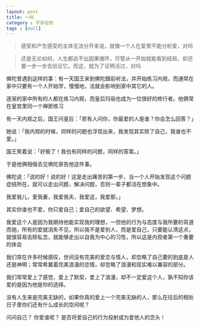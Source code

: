 ```yaml
---
layout: post
title: 一则
category : 不存在的
tags : [null]
---
```


>感受和产生感受的主体无法分开来说，就像一个人在爱里不能分析爱，对吗

>还是无论如何，人生都逃不出因果循环，尽管从一开始就能看到结局，却还要一步一步去验证它。而这，就为了证明活过，对吗

佛陀曾遇到这样的事：有一天国王来到佛陀跟前听法，并开始练习内观，而通常在家中只要有一个人开始学，慢慢地，法就会影响到家中其它的人。

逐渐的家中所有的人都在练习内观，而皇后玛丽也成为一位很好的修行者。他俩常在皇宫里同一个禅房练习

有一天内观之后，国王问皇后：「若有人问你，你最爱的人是谁？你会怎么回答？」

她说：「我内观的时候，同样的问题也浮现出来，我发现其实除了自己，我谁也不爱。」

国王笑着说：「好极了！我也有同样的问题，同样的答案。」

于是他俩相偕去见佛陀禀告他这件事。

佛陀说：「说的好！说的好！这是走出痛苦的第一步，当一个人开始发现这个问题症结所在，就可以走出问题，解决问题，否则一辈子都活在想象中。

我爱我儿，爱我妻，我爱我夫，我爱这，我爱那。」

其实你谁也不爱，你只爱自己；爱自己的欲望、希望、梦想。

我爱这个人是因为我期待他能实现我的理想，一但他的行为与态度与我所要的背道而驰，所有的爱就消失不见，所以我不是爱别人，而是爱自己，只要能认清这点，就很容易去除私念，就能够走出以自我为中心的习性，所以这是内观者第一个重要的体会

我们常在许多时候感叹，世间没有完美的爱恋与情人，却忽略了自己要的到底是人还是神明；常常希冀着完美浪漫的恋情，却忽略了浪漫和现实难以兼容的部分。

我们常常爱上了感觉，爱上了默契，爱上了浪漫，却不一定爱这个人，孰不知你该爱的是因为他是你的选择。

没有人生来是完美无缺的，如果你真的爱上一个完美无缺的人，那么在往后的相处日子里你们还有什么成长的空间呢？

问问自己？ 你爱谁呢？ 是否将爱自己的行为投射成为爱他人的念头！
